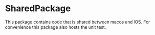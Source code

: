 # SharedPackage

This package contains code that is shared between macos and IOS. For convenience this package also hosts the unit test.


